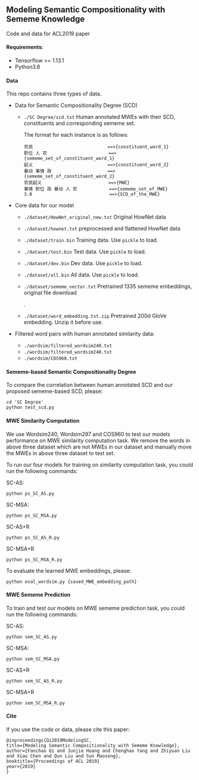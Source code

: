 ## Modeling Semantic Compositionality with Sememe Knowledge

Code and data for ACL2019 paper 

[Modeling Semantic Compositionality with Sememe Knowledge]: https://arxiv.org/pdf/1907.04744.pdf

#### Requirements:

- Tensorflow >= 1.13.1
- Python3.6

#### Data

This repo contains three types of data. 

- Data for Semantic Compositionality Degree (SCD)

  - `./SC Degree/scd.txt` Human annotated MWEs with their SCD, constituents and corresponding sememe set.

    The format for each instance is as follows:

    ```
    农民                            ==>{constituent_word_1}
    职位 人 农						 ==>{sememe_set_of_constituent_word_1}
    起义							  ==>{constituent_word_2}
    暴动 事情 政						==>{sememe_set_of_constituent_word_2}
    农民起义						 ==>{MWE}
    事情 职位 政 暴动 人 农			  ==>{sememe_set_of_MWE}
    3.0							    ==>{SCD_of_the_MWE}
    ```

- Core data for our model

  - `./dataset/HowNet_original_new.txt`  Original HowNet data

  - `./dataset/hownet.txt` preprocessed and flattened HowNet data

  - `./dataset/train.bin` Training data. Use `pickle` to load.

  - `./dataset/test.bin` Test data. Use `pickle` to load.

  - `./dataset/dev.bin` Dev data. Use `pickle` to load.

  - `./dataset/all.bin` All data. Use `pickle` to load.

  - `./dataset/sememe_vector.txt` Pretrained 1335 sememe embeddings, original file download 

    [here]: https://cloud.tsinghua.edu.cn/d/76ab4a71efa541bd8eb3/

    .

  - `./dataset/word_embedding.txt.zip` Pretrained 200d GloVe embedding. Unzip it before use.

- Filtered word pairs with human annotated similarity data:
  - `./wordsim/filtered_wordsim240.txt   `
  - `./wordsim/filtered_wordsim240.txt   `
  - `./wordsim/COS960.txt   `

#### Sememe-based Semantic Compositionality Degree

To compare the correlation between human annotated SCD and our proposed sememe-based SCD, please:

```
cd 'SC Degree'
python test_scd.py
```

#### MWE Similarity Computation

We use Wordsim240, Wordsim297 and COS960 to test our models performance on MWE similarity computation task. We remove the words in above three dataset which are not MWEs in our dataset and manually move the MWEs in above three dataset to test set.

To run our four models for training on similarity computation task, you could run the following commands: 

SC-AS: 

```
python ps_SC_AS.py
```

SC-MSA:

```
python ps_SC_MSA.py
```

SC-AS+R

```
python ps_SC_AS_R.py
```

SC-MSA+R

```
python ps_SC_MSA_R.py 
```

To evaluate the learned MWE embeddings, please:

```
python eval_wordsim.py {saved_MWE_embedding_path} 
```

#### MWE Sememe Prediction

To train and test our models on MWE sememe prediction task, you could run the following commands:

SC-AS: 

```
python sem_SC_AS.py
```

SC-MSA:

```
python sem_SC_MSA.py
```

SC-AS+R

```
python sem_SC_AS_R.py
```

SC-MSA+R

```
python sem_SC_MSA_R.py 
```

#### Cite

If you use the code or data, please cite this paper:

```
@inproceedings{Qi2019ModelingSC,
title={Modeling Semantic Compositionality with Sememe Knowledge},
author={Fanchao Qi and Junjie Huang and Chenghao Yang and Zhiyuan Liu and Xiao Chen and Qun Liu and Sun Maosong},
booktitle={Proceedings of ACL 2019}
year={2019}
}
```

